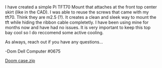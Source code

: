 I have created a simple Pi TFT70 Mount that attaches at the front top center skirt (like in the CAD). I was able to reuse the screws that came with my tft70. Think they are m2.5 (?). It creates a clean and sleek way to mount the tft while hiding the ribbon cable completetly. I have been using mine for months now and have had no issues. It is very important to keep this top bay cool so I do reccomend some active cooling.

As always, reach out if you have any questions...

-Dom Dell Computer #0675


[Doom case.zip](https://github.com/ddellant/DoomCube-2/files/9932102/Doom.case.zip)
